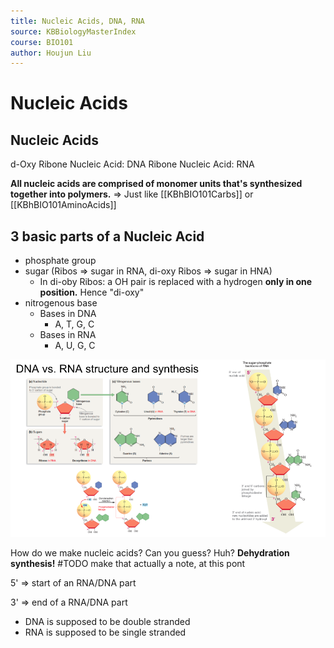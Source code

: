 ```yaml
---
title: Nucleic Acids, DNA, RNA
source: KBBiologyMasterIndex
course: BIO101
author: Houjun Liu
---
```


# Nucleic Acids

## Nucleic Acids

d-Oxy Ribone Nucleic Acid: DNA
Ribone Nucleic Acid: RNA

**All nucleic acids are comprised of monomer units that's synthesized together into polymers.** => Just like [[KBhBIO101Carbs]] or [[KBhBIO101AminoAcids]]

## 3 basic parts of a Nucleic Acid
- phosphate group
- sugar (Ribos => sugar in RNA, di-oxy Ribos => sugar in HNA)
	- In di-oby Ribos: a OH pair is replaced with a hydrogen **only in one position.** Hence "di-oxy"
- nitrogenous base
	- Bases in DNA
		- A, T, G, C
	- Bases in RNA
		- A, U, G, C

![DNARNA_nucleic.png](./DNARNA_nucleic.png)

How do we make nucleic acids? Can you guess? Huh? **Dehydration synthesis!** #TODO make that actually a note, at this pont

5' => start of an RNA/DNA part

3' => end of a RNA/DNA part

* DNA is supposed to be double stranded
* RNA is supposed to be single stranded
 
